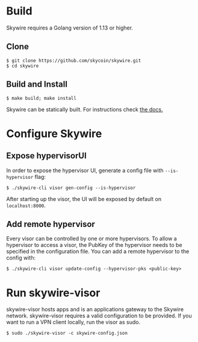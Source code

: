 # **Build**
Skywire requires a Golang version of 1.13 or higher.
## Clone
```
$ git clone https://github.com/skycoin/skywire.git
$ cd skywire
```

## Build and Install
```
$ make build; make install
```

Skywire can be statically built. For instructions check [the docs.](https://github.com/skycoin/skywire/blob/develop/docs/static-builds.md)

# **Configure Skywire**
## Expose hypervisorUI
In order to expose the hypervisor UI, generate a config file with `--is-hypervisor` flag:
```
$ ./skywire-cli visor gen-config --is-hypervisor
```

After starting up the visor, the UI will be exposed by default on `localhost:8000`.

## Add remote hypervisor
Every visor can be controlled by one or more hypervisors. To allow a hypervisor to access a visor, the PubKey of the hypervisor needs to be specified in the configuration file. You can add a remote hypervisor to the config with:
```
$ ./skywire-cli visor update-config --hypervisor-pks <public-key>
```

# **Run skywire-visor**
skywire-visor hosts apps and is an applications gateway to the Skywire network.
skywire-visor requires a valid configuration to be provided. If you want to run a VPN client locally, run the visor as sudo.
```
$ sudo ./skywire-visor -c skywire-config.json
```